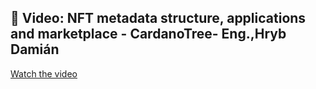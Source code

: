 
## 🎥 Video: NFT metadata structure, applications and marketplace - CardanoTree- Eng.,Hryb Damián 

[Watch the video](https://youtu.be/DvHsvBBHaEM)
